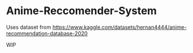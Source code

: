 # Anime-Reccomender-System
Uses dataset from https://www.kaggle.com/datasets/hernan4444/anime-recommendation-database-2020

WIP

